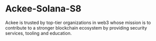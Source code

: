 # Ackee-Solana-S8
Ackee is trusted by top-tier organizations in web3 whose mission is to contribute to a stronger blockchain ecosystem by providing security services, tooling and education.
